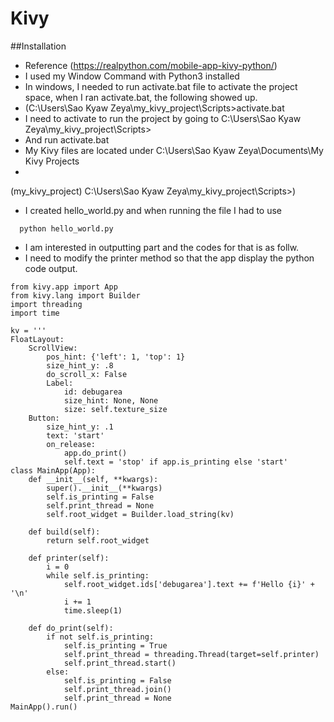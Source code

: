 # Kivy

##Installation
- Reference (https://realpython.com/mobile-app-kivy-python/)
- I used my Window Command with Python3 installed
- In windows, I needed to run activate.bat file to activate the project space, when I ran activate.bat, the following showed up.
- (C:\Users\Sao Kyaw Zeya\my_kivy_project\Scripts>activate.bat
- I need to activate to run the project by going to C:\Users\Sao Kyaw Zeya\my_kivy_project\Scripts>
- And run activate.bat
- My Kivy files are located under C:\Users\Sao Kyaw Zeya\Documents\My Kivy Projects
- 
  

(my_kivy_project) C:\Users\Sao Kyaw Zeya\my_kivy_project\Scripts>)
- I created hello_world.py and when running the file I had to use

```
  python hello_world.py 
```

- I am interested in outputting part and the codes for that is as follw.
- I need to modify the printer method so that the app display the python code output.


```
from kivy.app import App
from kivy.lang import Builder
import threading
import time

kv = '''
FloatLayout:
    ScrollView:
        pos_hint: {'left': 1, 'top': 1}
        size_hint_y: .8
        do_scroll_x: False
        Label:
            id: debugarea
            size_hint: None, None
            size: self.texture_size
    Button:
        size_hint_y: .1
        text: 'start'
        on_release:
            app.do_print()
            self.text = 'stop' if app.is_printing else 'start'
class MainApp(App):
    def __init__(self, **kwargs):
        super().__init__(**kwargs)
        self.is_printing = False
        self.print_thread = None
        self.root_widget = Builder.load_string(kv)

    def build(self):
        return self.root_widget

    def printer(self):
        i = 0
        while self.is_printing:
            self.root_widget.ids['debugarea'].text += f'Hello {i}' + '\n'
            i += 1
            time.sleep(1)

    def do_print(self):
        if not self.is_printing:
            self.is_printing = True
            self.print_thread = threading.Thread(target=self.printer)
            self.print_thread.start()
        else:
            self.is_printing = False
            self.print_thread.join()
            self.print_thread = None
MainApp().run()
```

